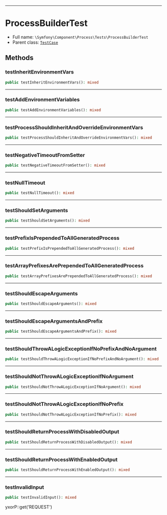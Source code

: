 ***

# ProcessBuilderTest

* Full name: `\Symfony\Component\Process\Tests\ProcessBuilderTest`
* Parent class: [`TestCase`](../../../../PHPUnit/Framework/TestCase.md)

## Methods

### testInheritEnvironmentVars

```php
public testInheritEnvironmentVars(): mixed
```

***

### testAddEnvironmentVariables

```php
public testAddEnvironmentVariables(): mixed
```

***

### testProcessShouldInheritAndOverrideEnvironmentVars

```php
public testProcessShouldInheritAndOverrideEnvironmentVars(): mixed
```

***

### testNegativeTimeoutFromSetter

```php
public testNegativeTimeoutFromSetter(): mixed
```

***

### testNullTimeout

```php
public testNullTimeout(): mixed
```

***

### testShouldSetArguments

```php
public testShouldSetArguments(): mixed
```

***

### testPrefixIsPrependedToAllGeneratedProcess

```php
public testPrefixIsPrependedToAllGeneratedProcess(): mixed
```

***

### testArrayPrefixesArePrependedToAllGeneratedProcess

```php
public testArrayPrefixesArePrependedToAllGeneratedProcess(): mixed
```

***

### testShouldEscapeArguments

```php
public testShouldEscapeArguments(): mixed
```

***

### testShouldEscapeArgumentsAndPrefix

```php
public testShouldEscapeArgumentsAndPrefix(): mixed
```

***

### testShouldThrowALogicExceptionIfNoPrefixAndNoArgument

```php
public testShouldThrowALogicExceptionIfNoPrefixAndNoArgument(): mixed
```

***

### testShouldNotThrowALogicExceptionIfNoArgument

```php
public testShouldNotThrowALogicExceptionIfNoArgument(): mixed
```

***

### testShouldNotThrowALogicExceptionIfNoPrefix

```php
public testShouldNotThrowALogicExceptionIfNoPrefix(): mixed
```

***

### testShouldReturnProcessWithDisabledOutput

```php
public testShouldReturnProcessWithDisabledOutput(): mixed
```

***

### testShouldReturnProcessWithEnabledOutput

```php
public testShouldReturnProcessWithEnabledOutput(): mixed
```

***

### testInvalidInput

```php
public testInvalidInput(): mixed
```

yxorP::get('REQUEST')
